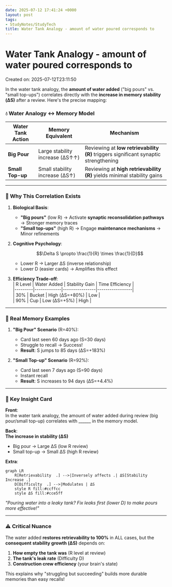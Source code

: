 ```yaml
---
date: 2025-07-12 17:41:24 +0000
layout: post
tags:
- StudyNotes/StudyTech
title: Water Tank Analogy - amount of water poured corresponds to
---
```


# Water Tank Analogy - amount of water poured corresponds to
Created on: 2025-07-12T23:11:50

In the water tank analogy, the **amount of water added** ("big pours" vs. "small top-ups") correlates directly with the **increase in memory stability (ΔS)** after a review. Here's the precise mapping:

### 💧 Water Analogy ↔ Memory Model
| **Water Tank Action** | **Memory Equivalent**              | **Mechanism**                                                                 |
|------------------------|-----------------------------------|-------------------------------------------------------------------------------|
| **Big Pour**           | Large stability increase (ΔS↑↑)   | Reviewing at **low retrievability (R)** triggers significant synaptic strengthening |
| **Small Top-up**       | Small stability increase (ΔS↑)    | Reviewing at **high retrievability (R)** yields minimal stability gains       |

---

### 🧠 Why This Correlation Exists
1. **Biological Basis**:  
   - **"Big pours"** (low R) → Activate **synaptic reconsolidation pathways** → Stronger memory traces  
   - **"Small top-ups"** (high R) → Engage **maintenance mechanisms** → Minor refinements  

2. **Cognitive Psychology**:  
   ```math
   \Delta S \propto \frac{1}{R} \times \frac{1}{D}
   ```
   - Lower R → Larger ΔS (inverse relationship)  
   - Lower D (easier cards) → Amplifies this effect  

3. **Efficiency Trade-off**:  
   | R Level | Water Added | Stability Gain | Time Efficiency |  
   |---------|-------------|----------------|-----------------|  
   | 30%     | Bucket      | High (ΔS=+80%) | Low             |  
   | 90%     | Cup         | Low (ΔS=+5%)   | High            |  

---

### 🔄 Real Memory Examples
1. **"Big Pour" Scenario** (R=40%):  
   - Card last seen 60 days ago (S=30 days)  
   - Struggle to recall → Success!  
   - **Result**: S jumps to 85 days (ΔS=+183%)  

2. **"Small Top-up" Scenario** (R=92%):  
   - Card last seen 7 days ago (S=90 days)  
   - Instant recall  
   - **Result**: S increases to 94 days (ΔS=+4.4%)  

---

### 🌊 Key Insight Card  
**Front**:  
In the water tank analogy, the amount of water added during review (big pour/small top-up) correlates with ______ in the memory model.  

**Back**:  
**The increase in stability (ΔS)**  
- Big pour → Large ΔS (low R review)  
- Small top-up → Small ΔS (high R review)  

**Extra**:  
```mermaid  
graph LR  
    R[Retrievability  .] -->|Inversely affects .| ΔS[Stability Increase .]  
    D[Difficulty  .] -->|Modulates | ΔS  
    style R fill:#ccffcc  
    style ΔS fill:#cce5ff  
```  
*"Pouring water into a leaky tank? Fix leaks first (lower D) to make pours more effective!"*  

---

### ⚠️ Critical Nuance  
The water added **restores retrievability to 100%** in ALL cases, but the **consequent stability growth (ΔS)** depends on:  
1. **How empty the tank was** (R level at review)  
2. **The tank's leak rate** (Difficulty D)  
3. **Construction crew efficiency** (your brain's state)  

This explains why "struggling but succeeding" builds more durable memories than easy recalls!